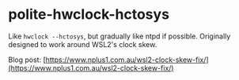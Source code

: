# polite-hwclock-hctosys
Like `hwclock --hctosys`, but gradually like ntpd if possible.  Originally designed to work around WSL2's clock skew.

Blog post: [https://www.nplus1.com.au/wsl2-clock-skew-fix/](https://www.nplus1.com.au/wsl2-clock-skew-fix/)
